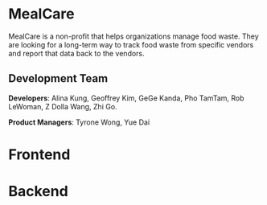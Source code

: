 # MealCare
MealCare is a non-profit that helps organizations manage food waste. They are looking for a long-term way to track food waste from specific vendors and report that data back to the vendors.

## Development Team


**Developers**: Alina Kung, Geoffrey Kim, GeGe Kanda, Pho TamTam, Rob LeWoman, Z Dolla Wang, Zhi Go.


**Product Managers**: Tyrone Wong, Yue Dai

# Frontend

# Backend

